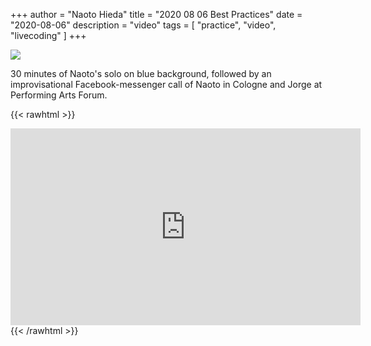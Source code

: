+++
author = "Naoto Hieda"
title = "2020 08 06 Best Practices"
date = "2020-08-06"
description = "video"
tags = [ "practice", "video", "livecoding" ]
+++

![](/images/2020-08-06-best-practices.png)

30 minutes of Naoto's solo on blue background, followed by an improvisational Facebook-messenger call of Naoto in Cologne and Jorge at Performing Arts Forum.

{{< rawhtml >}}
<div class="youtube-container">
<iframe class="youtube-video" width="560" height="315" src="https://www.youtube.com/embed/OD0p5QhAPNw" frameborder="0" allow="accelerometer; autoplay; encrypted-media; gyroscope; picture-in-picture" allowfullscreen></iframe>
</div>
{{< /rawhtml >}}

